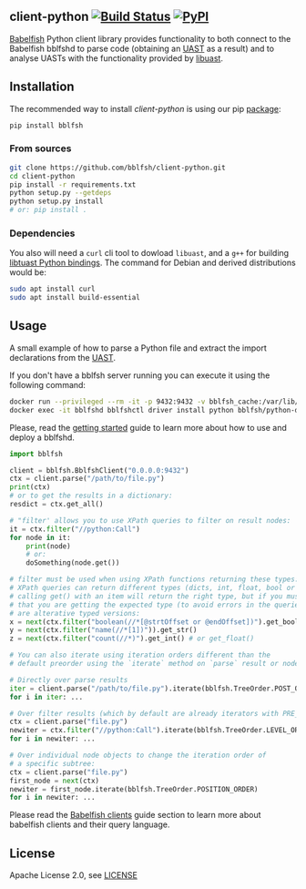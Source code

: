 ## client-python [![Build Status](https://travis-ci.org/bblfsh/client-python.svg?branch=master)](https://travis-ci.org/bblfsh/client-python) [![PyPI](https://img.shields.io/pypi/v/bblfsh.svg)](https://pypi.python.org/pypi/bblfsh)

[Babelfish](https://doc.bblf.sh) Python client library provides functionality to both
connect to the Babelfish bblfshd to parse code
(obtaining an [UAST](https://doc.bblf.sh/uast/uast-specification.html) as a result)
and to analyse UASTs with the functionality provided by [libuast](https://github.com/bblfsh/libuast).

## Installation

The recommended way to install *client-python* is using our pip [package](https://pypi.python.org/pypi/bblfsh):

```sh
pip install bblfsh
```

### From sources

```bash
git clone https://github.com/bblfsh/client-python.git
cd client-python
pip install -r requirements.txt
python setup.py --getdeps
python setup.py install
# or: pip install .
```

### Dependencies

You also will need a `curl` cli tool to dowload `libuast`, and a `g++` for building [libtuast Python bindings](https://github.com/bblfsh/client-python/blob/0037d762563ab49b3daac8a7577f7103a5628fc6/setup.py#L17).
The command for Debian and derived distributions would be:

```bash
sudo apt install curl
sudo apt install build-essential
```

## Usage

A small example of how to parse a Python file and extract the import declarations from the [UAST](https://doc.bblf.sh/uast/uast-specification.html).

If you don't have a bblfsh server running you can execute it using the following command:

```sh
docker run --privileged --rm -it -p 9432:9432 -v bblfsh_cache:/var/lib/bblfshd --name bblfshd bblfsh/bblfshd
docker exec -it bblfshd bblfshctl driver install python bblfsh/python-driver:latest
```

Please, read the [getting started](https://doc.bblf.sh/using-babelfish/getting-started.html) guide to learn more about how to use and deploy a bblfshd.

```python
import bblfsh

client = bblfsh.BblfshClient("0.0.0.0:9432")
ctx = client.parse("/path/to/file.py")
print(ctx)
# or to get the results in a dictionary:
resdict = ctx.get_all()

# "filter' allows you to use XPath queries to filter on result nodes:
it = ctx.filter("//python:Call")
for node in it:
    print(node)
    # or:
    doSomething(node.get())

# filter must be used when using XPath functions returning these types:
# XPath queries can return different types (dicts, int, float, bool or str), 
# calling get() with an item will return the right type, but if you must ensure
# that you are getting the expected type (to avoid errors in the queries) there
# are alterative typed versions:
x = next(ctx.filter("boolean(//*[@strtOffset or @endOffset])").get_bool()
y = next(ctx.filter("name(//*[1])")).get_str()
z = next(ctx.filter("count(//*)").get_int() # or get_float()

# You can also iterate using iteration orders different than the 
# default preorder using the `iterate` method on `parse` result or node objects:

# Directly over parse results
iter = client.parse("/path/to/file.py").iterate(bblfsh.TreeOrder.POST_ORDER)
for i in iter: ...

# Over filter results (which by default are already iterators with PRE_ORDER):
ctx = client.parse("file.py")
newiter = ctx.filter("//python:Call").iterate(bblfsh.TreeOrder.LEVEL_ORDER)
for i in newiter: ...

# Over individual node objects to change the iteration order of
# a specific subtree:
ctx = client.parse("file.py")
first_node = next(ctx)
newiter = first_node.iterate(bblfsh.TreeOrder.POSITION_ORDER)
for i in newiter: ...
```

Please read the [Babelfish clients](https://doc.bblf.sh/using-babelfish/clients.html)
guide section to learn more about babelfish clients and their query language.

## License

Apache License 2.0, see [LICENSE](LICENSE)
